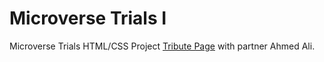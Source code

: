 # Microverse Trials I
Microverse Trials HTML/CSS Project [Tribute Page](https://learn.freecodecamp.org/responsive-web-design/responsive-web-design-projects/build-a-tribute-page/) with partner Ahmed Ali.